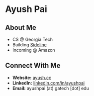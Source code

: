 # Ayush Pai

## About Me 

- CS @ Georgia Tech
- Building [Sideline](https://ayush.team)
- Incoming @ Amazon


## Connect With Me 

- **Website:** [ayush.cc](https://ayush.cc)
- **LinkedIn:** [linkedin.com/in/ayushpai](https://www.linkedin.com/in/ayushpai/)
- **Email:** ayushpai (at) gatech [dot] edu

